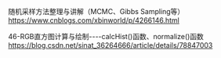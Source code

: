 随机采样方法整理与讲解（MCMC、Gibbs Sampling等） 
https://www.cnblogs.com/xbinworld/p/4266146.html

46-RGB直方图计算与绘制----calcHist()函数、normalize()函数
https://blog.csdn.net/sinat_36264666/article/details/78847003
